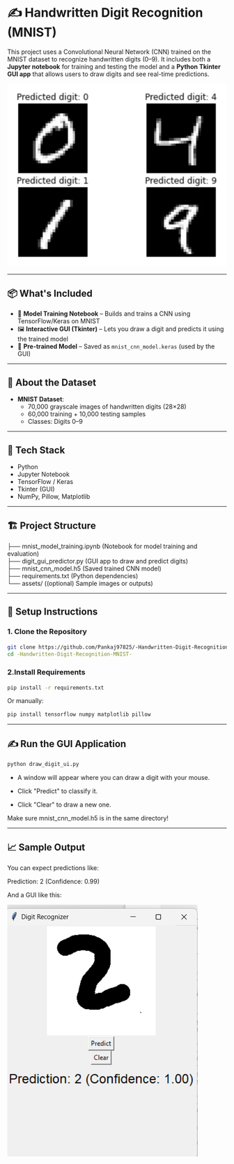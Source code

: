 # ✍️ Handwritten Digit Recognition (MNIST)

This project uses a Convolutional Neural Network (CNN) trained on the MNIST dataset to recognize handwritten digits (0–9). It includes both a **Jupyter notebook** for training and testing the model and a **Python Tkinter GUI app** that allows users to draw digits and see real-time predictions.

![Sample Output](assets/digits.png)

---

## 📦 What's Included

- 🧠 **Model Training Notebook** – Builds and trains a CNN using TensorFlow/Keras on MNIST
- 🖼️ **Interactive GUI (Tkinter)** – Lets you draw a digit and predicts it using the trained model
- 📁 **Pre-trained Model** – Saved as `mnist_cnn_model.keras` (used by the GUI)

---

## 🧠 About the Dataset

- **MNIST Dataset**:
  - 70,000 grayscale images of handwritten digits (28×28)
  - 60,000 training + 10,000 testing samples
  - Classes: Digits 0–9

---

## 🧰 Tech Stack

- Python
- Jupyter Notebook
- TensorFlow / Keras
- Tkinter (GUI)
- NumPy, Pillow, Matplotlib

---

## 🏗️ Project Structure

├── mnist_model_training.ipynb   (Notebook for model training and evaluation)<br>
├── digit_gui_predictor.py    (GUI app to draw and predict digits)<br>
├── mnist_cnn_model.h5   (Saved trained CNN model)<br>
├── requirements.txt    (Python dependencies)<br>
└── assets/    ((optional) Sample images or outputs)<br>




---

## 🚀 Setup Instructions

### 1. Clone the Repository

```bash
git clone https://github.com/Pankaj97825/-Handwritten-Digit-Recognition-MNIST-.git
cd -Handwritten-Digit-Recognition-MNIST-
```

### 2.Install Requirements

```bash
pip install -r requirements.txt
```
Or manually:

```bash
pip install tensorflow numpy matplotlib pillow
```

---


## ✍️ Run the GUI Application

```bash
python draw_digit_ui.py
```
- A window will appear where you can draw a digit with your mouse.

- Click "Predict" to classify it.

- Click "Clear" to draw a new one.



Make sure mnist_cnn_model.h5 is in the same directory!

---

## 📈 Sample Output
You can expect predictions like:

Prediction: 2 (Confidence: 0.99)

And a GUI like this:

![Sample Output](assets/output.png)

